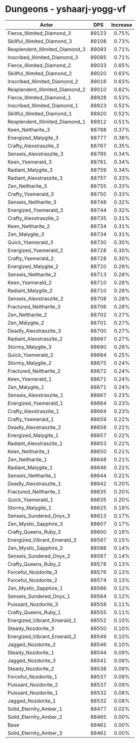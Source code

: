 # Dungeons - yshaarj-yogg-vf
| Actor | DPS | Increase |
|---|:---:|:---:|
|Fierce_Illimited_Diamond_3|89123|0.75%|
|Skillful_Illimited_Diamond_3|89108|0.73%|
|Resplendent_Illimited_Diamond_3|89093|0.71%|
|Inscribed_Illimited_Diamond_3|89085|0.71%|
|Fierce_Illimited_Diamond_2|89033|0.65%|
|Skillful_Illimited_Diamond_2|89020|0.63%|
|Inscribed_Illimited_Diamond_2|89016|0.63%|
|Resplendent_Illimited_Diamond_2|89010|0.62%|
|Fierce_Illimited_Diamond_1|88928|0.53%|
|Inscribed_Illimited_Diamond_1|88923|0.52%|
|Skillful_Illimited_Diamond_1|88920|0.52%|
|Resplendent_Illimited_Diamond_1|88912|0.51%|
|Keen_Neltharite_3|88788|0.37%|
|Energized_Malygite_3|88777|0.36%|
|Crafty_Alexstraszite_3|88767|0.35%|
|Senseis_Alexstraszite_3|88765|0.34%|
|Keen_Ysemerald_3|88761|0.34%|
|Radiant_Malygite_3|88759|0.34%|
|Radiant_Alexstraszite_3|88757|0.33%|
|Zen_Neltharite_3|88755|0.33%|
|Crafty_Ysemerald_3|88750|0.33%|
|Senseis_Neltharite_3|88748|0.32%|
|Energized_Ysemerald_3|88744|0.32%|
|Crafty_Alexstraszite_2|88735|0.31%|
|Keen_Neltharite_2|88734|0.31%|
|Zen_Malygite_3|88734|0.31%|
|Quick_Ysemerald_3|88730|0.30%|
|Energized_Ysemerald_2|88728|0.30%|
|Crafty_Ysemerald_2|88728|0.30%|
|Energized_Malygite_2|88720|0.29%|
|Senseis_Neltharite_2|88713|0.28%|
|Keen_Ysemerald_2|88710|0.28%|
|Radiant_Malygite_2|88710|0.28%|
|Senseis_Alexstraszite_2|88708|0.28%|
|Fractured_Neltharite_3|88706|0.28%|
|Zen_Neltharite_2|88702|0.27%|
|Zen_Malygite_2|88701|0.27%|
|Deadly_Alexstraszite_3|88700|0.27%|
|Radiant_Alexstraszite_2|88697|0.27%|
|Stormy_Malygite_3|88690|0.26%|
|Quick_Ysemerald_2|88684|0.25%|
|Stormy_Malygite_2|88675|0.24%|
|Fractured_Neltharite_2|88672|0.24%|
|Keen_Ysemerald_1|88671|0.24%|
|Zen_Malygite_1|88671|0.24%|
|Senseis_Alexstraszite_1|88667|0.23%|
|Energized_Ysemerald_1|88664|0.23%|
|Crafty_Alexstraszite_1|88664|0.23%|
|Crafty_Ysemerald_1|88659|0.22%|
|Deadly_Alexstraszite_2|88658|0.22%|
|Energized_Malygite_1|88657|0.22%|
|Radiant_Alexstraszite_1|88653|0.22%|
|Keen_Neltharite_1|88650|0.21%|
|Zen_Neltharite_1|88648|0.21%|
|Radiant_Malygite_1|88646|0.21%|
|Senseis_Neltharite_1|88644|0.21%|
|Deadly_Alexstraszite_1|88642|0.20%|
|Fractured_Neltharite_1|88635|0.20%|
|Quick_Ysemerald_1|88635|0.20%|
|Stormy_Malygite_1|88625|0.19%|
|Senseis_Sundered_Onyx_3|88613|0.17%|
|Zen_Mystic_Sapphire_3|88607|0.17%|
|Crafty_Queens_Ruby_3|88600|0.16%|
|Energized_Vibrant_Emerald_3|88597|0.15%|
|Zen_Mystic_Sapphire_2|88588|0.14%|
|Senseis_Sundered_Onyx_2|88587|0.14%|
|Crafty_Queens_Ruby_2|88578|0.13%|
|Forceful_Nozdorite_3|88576|0.13%|
|Forceful_Nozdorite_2|88574|0.13%|
|Zen_Mystic_Sapphire_1|88566|0.12%|
|Senseis_Sundered_Onyx_1|88564|0.12%|
|Puissant_Nozdorite_3|88558|0.11%|
|Crafty_Queens_Ruby_1|88555|0.11%|
|Energized_Vibrant_Emerald_1|88552|0.10%|
|Steady_Nozdorite_3|88550|0.10%|
|Energized_Vibrant_Emerald_2|88549|0.10%|
|Jagged_Nozdorite_2|88546|0.10%|
|Steady_Nozdorite_1|88544|0.09%|
|Jagged_Nozdorite_3|88541|0.09%|
|Steady_Nozdorite_2|88538|0.09%|
|Forceful_Nozdorite_1|88537|0.09%|
|Puissant_Nozdorite_2|88537|0.09%|
|Puissant_Nozdorite_1|88532|0.08%|
|Jagged_Nozdorite_1|88532|0.08%|
|Solid_Eternity_Amber_1|88477|0.02%|
|Solid_Eternity_Amber_2|88465|0.00%|
|Base|88461|0.00%|
|Solid_Eternity_Amber_3|88461|0.00%|
